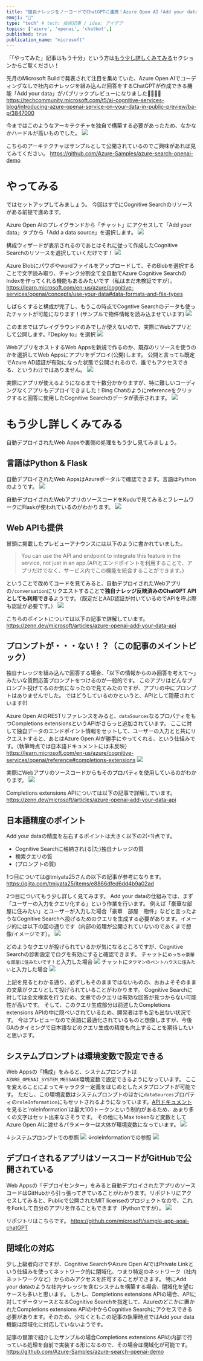 ```yaml
---
title: "独自ナレッジをノーコードでChatGPTに連携！Azure Open AI「Add your data」"
emoji: "🎉"
type: "tech" # tech: 技術記事 / idea: アイデア
topics: ['azure', 'openai', 'chatbot',]
published: true
publication_name: "microsoft"
---
```


「「やってみた」記事はもう十分」という方は[もう少し詳しくみてみる](#もう少し詳しくみてみる)セクションからご覧ください！

先月のMicrosoft Buildで発表されて注目を集めていた、Azure Open AIでコーディングなしで社内のナレッジを組み込んだ回答をするChatGPTが作成できる機能「Add your data」がパブリックプレビューになりました🎉🎉🎉🎉
https://techcommunity.microsoft.com/t5/ai-cognitive-services-blog/introducing-azure-openai-service-on-your-data-in-public-preview/ba-p/3847000


今まではこのようなアーキテクチャを独自で構築する必要があったため、なかなかハードルが高いものでした。
![](/images/azure-openai-add-your-data/appcomponents.png)

こちらのアーキテクチャはサンプルとして公開されているのでご興味があれば見てみてください。
https://github.com/Azure-Samples/azure-search-openai-demo


# やってみる
ではセットアップしてみましょう。
今回はすでにCognitive Searchのリソースがある前提で進めます。

Azure Open AIのプレイグランドから「チャット」にアクセスして「Add your data」タブから「Add a data source」を選択します。
![](/images/azure-openai-add-your-data/1.png)


構成ウィザードが表示されるのであとはそれに従って作成したCognitive Searchのリソースを選択していくだけです！
![](/images/azure-openai-add-your-data/2.png)

Azure Blobにパワポやwordファイルをアップロードして、そのBlobを選択することで文字読み取り、チャンク分割全て全自動でAzure Cognitive SearchのIndexを作ってくれる機能もあるみたいです（私はまだ未検証ですが）。
https://learn.microsoft.com/en-us/azure/cognitive-services/openai/concepts/use-your-data#data-formats-and-file-types


しばらくすると構成が完了し、もうこの時点でCogntive Searchのデータも使ったチャットが可能になります！(サンプルで物件情報を読み込ませています)
![](/images/azure-openai-add-your-data/3.jpeg)

このままではプレイグラウンドのみでしか使えないので、実際にWebアプリとして公開します。「Deploy to」を選択
![](/images/azure-openai-add-your-data/4.jpeg)

WebアプリをホストするWeb Appsを新規で作るのか、既存のリソースを使うのかを選択してWeb Appsにアプリをデプロイ(公開)します。
公開と言っても既定でAzure AD認証が有効になった状態で公開されるので、誰でもアクセスできる、というわけではありません。
![](/images/azure-openai-add-your-data/5.png)

実際にアプリが使えるようになるまで十数分かかりますが、特に難しいコーディングなくアプリもデプロイできました！Bing Chatのようにreferenceをクリックすると回答に使用したCognitive Searchのデータが表示されます。
![](/images/azure-openai-add-your-data/6.jpeg)


# もう少し詳しくみてみる
自動デプロイされたWeb Appsや裏側の処理をもう少し見てみましょう。

## 言語はPython & Flask
自動デプロイされたWeb AppsはAzureポータルで確認できます。言語はPythonのようです。
![](/images/azure-openai-add-your-data/7.png)

自動デプロイされたWebアプリのソースコードをKuduで見てみるとフレームワークにFlaskが使われているのがわかります。
![](/images/azure-openai-add-your-data/8.jpeg)

## Web APIも提供
冒頭に掲載したプレビューアナウンスには以下のように書かれていました。
> You can use the API and endpoint to integrate this feature in the service, not just in an app.(APIとエンドポイントを利用することで、アプリだけでなく、サービス内でこの機能を統合することができます。)

ということで改めてコードを見てみると、自動デプロイされたWebアプリの`/conversation`にリクエストすることで**独自ナレッジ反映済みのChatGPT APIとしても利用できる**ようです。（既定だとAAD認証が付いているのでAPIを呼ぶ際も認証が必要です。）
![](/images/azure-openai-add-your-data/9.png)

こちらのポイントについては以下の記事で詳解しています。
https://zenn.dev/microsoft/articles/azure-openai-add-your-data-api

## プロンプトが・・・ない！？（この記事のメイントピック）
独自ナレッジを組み込んで回答する場合、「以下の情報からのみ回答を考えて〜」みたいな質問応答プロンプトをつけるのが一般的です。
このアプリはどんなプロンプト投げてるのか気になったので見てみたのですが、アプリの中にプロンプトはありませんでした。
ではどうしているのかというと、APIとして隠蔽されています(!)

Azure Open AIのRESTリファレンスをみると、`dataSources`なるプロパティをもつCompletions extensionsというAPIがさらっと追加されています。
ここに対して独自データのエンドポイント情報をセットして、ユーザーの入力とと共にリクエストすると、あとはAzure Open AIが勝手にやってくれる、という仕組みです。（執筆時点では日本語ドキュメントには未反映）
https://learn.microsoft.com/en-us/azure/cognitive-services/openai/reference#completions-extensions
![](/images/azure-openai-add-your-data/10.png)

実際にWebアプリのソースコードからもそのプロパティを使用しているのがわかります。
![](/images/azure-openai-add-your-data/12.png)

Completions extensions APIについては以下の記事で詳解しています。
https://zenn.dev/microsoft/articles/azure-openai-add-your-data-api

## 日本語精度のポイント
Add your dataの精度を左右するポイントは大きく以下の2(+1)点です。
- Cognitive Searchに格納され{る|た}独自ナレッジの質
- 検索クエリの質
- (プロンプトの質)

1つ目については@tmiyata25さんの以下の記事が参考になります。
https://qiita.com/tmiyata25/items/e8866dfed6dd4b9a02ad

2つ目についてもう少し詳しく見てみます。
Add your dataの仕組みでは、まず「ユーザーの入力をクエリ化する」という作業を行います。
例えば「豪華な部屋に住みたい」とユーザーが入力した場合「豪華　部屋　物件」などと言ったようなCognitive Searchへ投げるためのクエリを生成する必要があります。イメージ的には以下の図の通りです（内部の処理が公開されていないのであくまで想像/イメージです）。
![](/images/azure-openai-add-your-data/addyourdataarch.png)

どのようなクエリが投げられているかが気になるところですが、Cognitive Searchの診断設定でログを有効にすると確認できます。
チャットに`めっちゃ豪華な部屋に住みたいです！`と入力した場合
![](/images/azure-openai-add-your-data/17.png)
チャットに`タワマンのペントハウスに住みたい`と入力した場合
![](/images/azure-openai-add-your-data/18.png)

上記を見るとわかる通り、必ずしもそのままではないものの、おおよそそのままの文章がクエリとして投げられていることがわかります。
Cognitive Searchに対しては全文検索を行うため、文章でのクエリは有効な回答が見つからない可能性が高いです。
そして、このクエリ生成部分は前述したCompletions extensions APIの中に隠ぺいされているため、開発者は手も足も出ない状況です。
今はプレビューなので英語に最適化されているものと想像しますが、今後GAのタイミングで日本語などのクエリ生成の精度も向上することを期待したいと思います。


## システムプロンプトは環境変数で設定できる
Web Appsの「構成」をみると、システムプロンプトは`AZURE_OPENAI_SYSTEM_MESSAGE`環境変数で設定できるようになっています。
ここを変えることによってキャラクター定義をはじめとしたメタプロンプトが可能です。
ただし、この環境変数はシステムプロンプトのほかに`dataSources`プロパティの`roleInformation`にもセットされるようになっています。[APIドキュメント](https://learn.microsoft.com/en-us/azure/cognitive-services/openai/reference#example-response-3:~:text=There%E2%80%99s%20a%20100%20token%20limit%2C%20which%20counts%20towards%20the%20overall%20token%20limit.)を見ると`roleInformation`は最大100トークンという制約があるため、あまり多くの文字はセット出来なさそうです。
その他にもMax tokenなど変数としてAzure Open AIに渡せるパラメーターは大体が環境変数になっています。
![](/images/azure-openai-add-your-data/14.png)

↓システムプロンプトでの参照
![](/images/azure-openai-add-your-data/16.png)
↓roleInformationでの参照
![](/images/azure-openai-add-your-data/15.png)


## デプロイされるアプリはソースコードがGitHubで公開されている
Web Appsの「デプロイセンター」をみると自動デプロイされたアプリのソースコードはGitHubから引っ張ってきていることがわかります。リポジトリにアクセスしてみると、Publicで公開されたMIT licenseのプロジェクトなので、これをForkして自分のアプリを作ることもできます（Pythonですが）。
![](/images/azure-openai-add-your-data/13.png)

リポジトリはこちらです。
https://github.com/microsoft/sample-app-aoai-chatGPT

## 閉域化の対応
少し上級者向けですが、Cognitive SearchやAzure Open AIではPrivate Linkという仕組みを使ってネットワーク的に閉域化、つまり特定のネットワーク（社内ネットワークなど）からのみアクセスを許可することができます。
特にAdd your dataのような社内ナレッジを含むシステムを構築する場合、閉域化を望むケースも多いと思います。
しかし、Completions extensions APIの場合、APIに対してデータソースとなるCognitive Searchを指定して、Azureのどこかに置かれたCompletions extensions APIの中からCognitive Searchにアクセスできる必要があります。そのため、少なくともこの記事の執筆時点ではAdd your data機能は閉域化に対応していないようです。

記事の冒頭で紹介したサンプルの場合Completions extensions APIの内部で行っている処理を自前で実装する形になるので、その場合は閉域化が可能です。
https://github.com/Azure-Samples/azure-search-openai-demo
